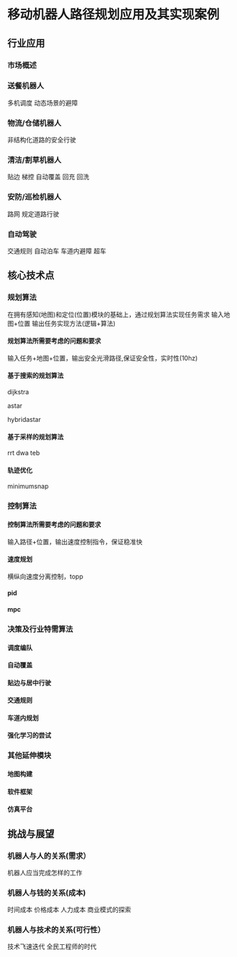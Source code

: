 # 移动机器人路径规划应用及其实现案例

## 行业应用

### 市场概述

### 送餐机器人
多机调度 动态场景的避障

### 物流/仓储机器人
非结构化道路的安全行驶

### 清洁/割草机器人
贴边 梯控 自动覆盖
回充 回洗

### 安防/巡检机器人
路网 规定道路行驶

### 自动驾驶
交通规则 自动泊车 车道内避障 超车

## 核心技术点

### 规划算法

在拥有感知(地图)和定位(位置)模块的基础上，通过规划算法实现任务需求
输入地图+位置 输出任务实现方法(逻辑+算法)

#### 规划算法所需要考虑的问题和要求
输入任务+地图+位置，输出安全光滑路径,保证安全性，实时性(10hz)

#### 基于搜索的规划算法
dijkstra 

astar 

hybridastar

#### 基于采样的规划算法
rrt dwa teb

#### 轨迹优化
minimumsnap

### 控制算法

#### 控制算法所需要考虑的问题和要求
输入路径+位置，输出速度控制指令，保证稳准快

#### 速度规划
横纵向速度分离控制，topp

#### pid

#### mpc

### 决策及行业特需算法

#### 调度编队

#### 自动覆盖

#### 贴边与居中行驶

#### 交通规则

#### 车道内规划

#### 强化学习的尝试

### 其他延伸模块

#### 地图构建

#### 软件框架

#### 仿真平台

## 挑战与展望

### 机器人与人的关系(需求）
机器人应当完成怎样的工作

### 机器人与钱的关系(成本)
时间成本 价格成本 人力成本
商业模式的探索

### 机器人与技术的关系(可行性）
技术飞速迭代
全民工程师的时代




